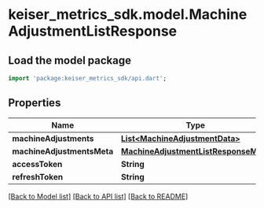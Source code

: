 # keiser_metrics_sdk.model.MachineAdjustmentListResponse

## Load the model package
```dart
import 'package:keiser_metrics_sdk/api.dart';
```

## Properties
Name | Type | Description | Notes
------------ | ------------- | ------------- | -------------
**machineAdjustments** | [**List&lt;MachineAdjustmentData&gt;**](MachineAdjustmentData.md) |  | 
**machineAdjustmentsMeta** | [**MachineAdjustmentListResponseMeta**](MachineAdjustmentListResponseMeta.md) |  | 
**accessToken** | **String** |  | [optional] 
**refreshToken** | **String** |  | [optional] 

[[Back to Model list]](../README.md#documentation-for-models) [[Back to API list]](../README.md#documentation-for-api-endpoints) [[Back to README]](../README.md)


